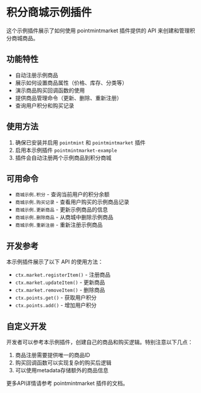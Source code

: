 # 积分商城示例插件

这个示例插件展示了如何使用 pointmintmarket 插件提供的 API 来创建和管理积分商城商品。

## 功能特性

- 自动注册示例商品
- 展示如何设置商品属性（价格、库存、分类等）
- 演示商品购买回调函数的使用
- 提供商品管理命令（更新、删除、重新注册）
- 查询用户积分和购买记录

## 使用方法

1. 确保已安装并启用 `pointmint` 和 `pointmintmarket` 插件
2. 启用本示例插件 `pointmintmarket-example`
3. 插件会自动注册两个示例商品到积分商城

## 可用命令

- `商城示例.积分` - 查询当前用户的积分余额
- `商城示例.购买记录` - 查看用户购买的示例商品记录
- `商城示例.更新商品` - 更新示例商品的信息
- `商城示例.删除商品` - 从商城中删除示例商品
- `商城示例.重新注册` - 重新注册示例商品

## 开发参考

本示例插件展示了以下 API 的使用方法：

- `ctx.market.registerItem()` - 注册商品
- `ctx.market.updateItem()` - 更新商品
- `ctx.market.removeItem()` - 删除商品
- `ctx.points.get()` - 获取用户积分
- `ctx.points.add()` - 增加用户积分

## 自定义开发

开发者可以参考本示例插件，创建自己的商品和购买逻辑。特别注意以下几点：

1. 商品注册需要提供唯一的商品ID
2. 购买回调函数可以实现复杂的购买后逻辑
3. 可以使用metadata存储额外的商品信息

更多API详情请参考 pointmintmarket 插件的文档。